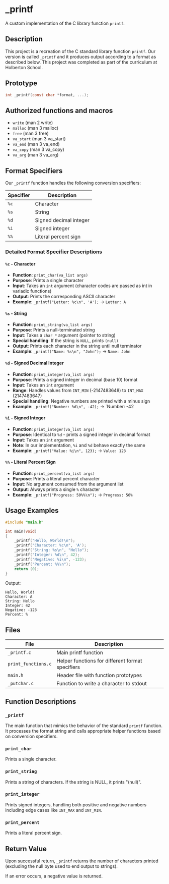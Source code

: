 # _printf

A custom implementation of the C library function `printf`.

## Description

This project is a recreation of the C standard library function `printf`. Our version is called `_printf` and it produces output according to a format as described below. This project was completed as part of the curriculum at Holberton School.

## Prototype

```c
int _printf(const char *format, ...);
```


## Authorized functions and macros
* `write` (man 2 write)
* `malloc` (man 3 malloc)
* `free` (man 3 free)
* `va_start` (man 3 va_start)
* `va_end` (man 3 va_end)
* `va_copy` (man 3 va_copy)
* `va_arg` (man 3 va_arg)


## Format Specifiers

Our `_printf` function handles the following conversion specifiers:

| Specifier | Description |
|-----------|-------------|
| `%c` | Character |
| `%s` | String |
| `%d` | Signed decimal integer |
| `%i` | Signed integer |
| `%%` | Literal percent sign |

### Detailed Format Specifier Descriptions

#### `%c` - Character
- **Function**: `print_char(va_list args)`
- **Purpose**: Prints a single character
- **Input**: Takes an `int` argument (character codes are passed as int in variadic functions)
- **Output**: Prints the corresponding ASCII character
- **Example**: `_printf("Letter: %c\n", 'A');` → `Letter: A`


#### `%s` - String
- **Function**: `print_string(va_list args)`
- **Purpose**: Prints a null-terminated string
- **Input**: Takes a `char *` argument (pointer to string)
- **Special handling**: If the string is `NULL`, prints `(null)`
- **Output**: Prints each character in the string until null terminator
- **Example**: `_printf("Name: %s\n", "John");` → `Name: John`

#### `%d` - Signed Decimal Integer
- **Function**: `print_integer(va_list args)`
- **Purpose**: Prints a signed integer in decimal (base 10) format
- **Input**: Takes an `int` argument
- **Range**: Handles values from `INT_MIN` (-2147483648) to `INT_MAX` (2147483647)
- **Special handling**: Negative numbers are printed with a minus sign
- **Example**: `_printf("Number: %d\n", -42);` → `Number: -42

#### `%i` - Signed Integer
- **Function**: `print_integer(va_list args)`
- **Purpose**: Identical to `%d` - prints a signed integer in decimal format
- **Input**: Takes an `int` argument
- **Note**: In our implementation, `%i` and `%d` behave exactly the same
- **Example**: `_printf("Value: %i\n", 123);` → `Value: 123`

#### `%%` - Literal Percent Sign
- **Function**: `print_percent(va_list args)`
- **Purpose**: Prints a literal percent character
- **Input**: No argument consumed from the argument list
- **Output**: Always prints a single `%` character
- **Example**: `_printf("Progress: 50%%\n");` → `Progress: 50%`


## Usage Examples

```c
#include "main.h"

int main(void)
{
    _printf("Hello, World!\n");
    _printf("Character: %c\n", 'A');
    _printf("String: %s\n", "Hello");
    _printf("Integer: %d\n", 42);
    _printf("Negative: %i\n", -123);
    _printf("Percent: %%\n");
    return (0);
}
```

Output:
```
Hello, World!
Character: A
String: Hello
Integer: 42
Negative: -123
Percent: %
```


## Files

| File | Description |
|------|-------------|
| `_printf.c` | Main printf function |
| `print_functions.c` | Helper functions for different format specifiers |
| `main.h` | Header file with function prototypes |
| `_putchar.c` | Function to write a character to stdout |


## Function Descriptions

### `_printf`
The main function that mimics the behavior of the standard `printf` function. It processes the format string and calls appropriate helper functions based on conversion specifiers.

### `print_char`
Prints a single character.

### `print_string`
Prints a string of characters. If the string is NULL, it prints "(null)".

### `print_integer`
Prints signed integers, handling both positive and negative numbers including edge cases like `INT_MAX` and `INT_MIN`.

### `print_percent`
Prints a literal percent sign.


## Return Value

Upon successful return, `_printf` returns the number of characters printed (excluding the null byte used to end output to strings).

If an error occurs, a negative value is returned.

